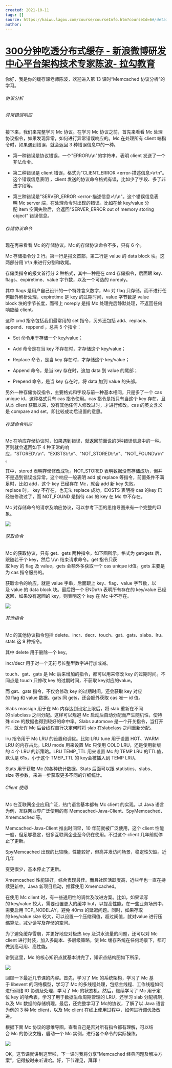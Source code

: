 ```yaml
---
created: 2021-10-11
tags: []
source: https://kaiwu.lagou.com/course/courseInfo.htm?courseId=6#/detail/pc?id=59
author: 
---
```


# [300分钟吃透分布式缓存 - 新浪微博研发中心平台架构技术专家陈波- 拉勾教育](https://kaiwu.lagou.com/course/courseInfo.htm?courseId=6#/detail/pc?id=59)


你好，我是你的缓存课老师陈波，欢迎进入第 13 课时“Memcached 协议分析”的学习。  

###### 协议分析

###### 异常错误响应

接下来，我们来完整学习 Mc 协议。在学习 Mc 协议之前，首先来看看 Mc 处理协议指令，如果发现异常，如何进行异常错误响应的。Mc 在处理所有 client 端指令时，如果遇到错误，就会返回 3 种错误信息中的一种。

-   第一种错误是协议错误，一个"ERROR\\r\\n"的字符串。表明 client 发送了一个非法命令。
    
-   第二种错误是 client 错误，格式为"CLIENT\_ERROR <error-描述信息>\\r\\n"。这个错误信息表明 ，client 发送的协议命令格式有误，比如少了字段、多了非法字段等。
    
-   第三种错误是"SERVER\_ERROR <error-描述信息>\\r\\n"。这个错误信息表明 Mc server 端，在处理命令时出现的错误。比如在给 key/value 分配 Item 空间失败后，会返回"SERVER\_ERROR out of memory storing object" 错误信息。
    

###### 存储协议命令

现在再来看看 Mc 的存储协议。Mc 的存储协议命令不多，只有 6 个。

Mc 存储指令分 2 行。第一行是报文首部，第二行是 value 的 data block 块。这两部分用 \\r\\n 来进行分割和收尾。

存储类指令的报文首行分 2 种格式，其中一种是在 cmd 存储指令，后面跟 key、flags、expiretime、value 字节数，以及一个可选的 noreply。

其中 flags 是用户自己设计的一个特殊含义数字，Mc 对 flag 只存储，而不进行任何额外解析处理，expiretime 是 key 的过期时间，value 字节数是 value block 块的字节长度，而带上 noreply 是指 Mc 处理完后静默处理，不返回任何响应给 client。

这种 cmd 指令包括我们最常用的 set 指令，另外还包括 add、replace、append、reppend ，总共 5 个指令：

-   Set 命令用于存储一个 key/value；
    
-   Add 命令是在当 key 不存在时，才存储这个 key/value；
    
-   Replace 命令，是当 key 存在时，才存储这个 key/value；
    
-   Append 命令，是当 key 存在时，追加 data 到 value 的尾部；
    
-   Prepend 命令，是当 key 存在时，将 data 加到 value 的头部。
    

另外一种存储协议指令，主要格式和字段与前一种基本相同，只是多了一个 cas unique id，这种格式只有 cas 指令使用。cas 指令是指只有当这个 key 存在，且从本 client 获取以来，没有其他任何人修改过时，才进行修改。cas 的英文含义是 compare and set，即比较成功后设置的意思。

###### 存储命令响应

Mc 在响应存储协议时，如果遇到错误，就返回前面说的3种错误信息中的一种。否则就会返回如下 4 种正常的响应，"STORED\\r\\n”、"EXISTS\\r\\n”、"NOT\_STORED\\r\\n"、"NOT\_FOUND\\r\\n“。

其中，stored 表明存储修改成功。NOT\_STORED 表明数据没有存储成功，但并不是遇到错误或异常。这个响应一般表明 add 或 replace 等指令，前置条件不满足时，比如 add，这个 key 已经存在 Mc，就会 add 新 key 失败。replace 时， key 不存在，也无法 replace 成功。EXISTS 表明待 cas 的key 已经被修改过了，而 NOT\_FOUND 是指待 cas 的 key 在 Mc 中不存在。

Mc 对存储命令的请求及响应协议，可以参考下面的思维导图来有一个完整的印象。

![](http://s0.lgstatic.com/i/image2/M01/99/E6/CgotOV2lNqOABAkvAAC0oNkHCok972.png)

###### 获取命令

Mc 的获取协议，只有 get、gets 两种指令，如下图所示。格式为 get/gets 后，跟随若干个 key，然后 \\r\\n 结束请求命令。get 指令只获取 key 的 flag 及 value，gets 会额外多获取一个 cas unique id值。gets 主要是为 cas 指令服务的。

获取命令的响应，就是 value 字串，后面跟上 key、flag、value 字节数，以及 value 的 data block 块。最后跟一个 END\\r\\n 表明所有存在的 key/value 已经返回，如果没有返回的 key，则表明这个 key 在 Mc 中不存在。

 ![](http://s0.lgstatic.com/i/image2/M01/99/C6/CgoB5l2lNqOAd_DsAADGwh4XXXo008.png)   

###### 其他指令

Mc 的其他协议指令包括 delete、incr、decr、touch、gat、gats、slabs、lru、stats 这 9 种指令。

其中 delete 用于删除一个 key。

incr/decr 用于对一个无符号长整型数字进行加或减。

touch、gat、gats 是 Mc 后来增加的指令，都可以用来修改 key 的过期时间。不同点是 touch 只修改 key 的过期时间，不获取 key对应的value。

而 gat、gats 指令，不仅会修改 key 的过期时间，还会获取 key 对应的 flag 和 value 数据。gats 同 gets，还会额外获取 cas 唯一 id 值。

Slabs reassign 用于在 Mc 内存达到设定上限后，将 slab 重新在不同的 slabclass 之间分配。这样可以规避 Mc 启动后自动分配而产生随机性，使特殊 size 的数据也得到较好的命中率。Slabs automove 是一个开关指令，当打开时，就允许 Mc 后台线程自行决定何时将 slab 在slabclass 之间重新分配。

lru 指令用于 Mc LRU 的设置和调优。比如 LRU tune 用于设置 HOT、WARM LRU 的内存占比。LRU mode 用来设置 Mc 只使用 COLD LRU，还是使用新版的 4 个 LRU 的新策略。LRU TEMP\_TTL 用来设置 Mc 的 TEMP LRU 的TTL值，默认是 61s，小于这个 TMEP\_TTL 的 key会被插入到 TEMP LRU。

Stats 用于获取 Mc 的各种统计数据。Stats 后面可以跟 statistics、slabs、size 等参数，来进一步获取更多不同的详细统计。

###### Client 使用

Mc 在互联网企业应用广泛，热门语言基本都有 Mc client 的实现。以 Java 语言为例，互联网业界广泛使用的有 Memcached-Java-Client、SpyMemcached、Xmemcached 等。

Memcached-Java-Client 推出时间早，10 年前就被广泛使用，这个 client 性能一般，但足够稳定，很多互联网企业至今仍在使用。不过这个 client 几年前就停止了更新。

SpyMemcached 出现的比较晚，性能较好，但高并发访问场景，稳定性欠缺。近几年

变更很少，基本停止了更新。

Xmemcached 性能较好，综合表现最佳。而且社区活跃度高，近些年也一直在持续更新中。Java 新项目启动，推荐使用 Xmemcached。

在使用 Mc client 时，有一些通用性的调优及改进方案。比如，如果读写的 key/value 较大，需要设置更大的缓冲 buf，以提高性能。在一些业务场景中，需要启用 TCP\_NODELAY，避免 40ms 的延迟问题。同时，如果存取的 key/value size 较大，可以设置一个压缩阀值，超过阀值，就对value 进行压缩算法，减少读写及存储的空间。

为了避免缓存雪崩，并更好地应对极热 key 及洪水流量的问题，还可以对 Mc client 进行封装，加入多副本、多层级策略，使 Mc 缓存系统在任何场景下，都可做到高可用、高性能。

讲到这里，Mc 的核心知识点就基本讲完了，知识点结构图如下所示。 

![](http://s0.lgstatic.com/i/image2/M01/99/E6/CgotOV2lNqOAbxgDAAFIRc23upk013.png)

回顾一下最近几节课的内容。首先，学习了 Mc 的系统架构，学习了 Mc 基于 libevent 的网络模型，学习了 Mc 的多线程处理，包括主线程、工作线程如何进行网络 IO 协调及处理，学习了 Mc 的状态机。然后，继续学习了 Mc 用于定位 key 的哈希表，学习了用于数据生命周期管理的 LRU，还学习 slab 分配机制，以及 Mc 数据的存储机理。最后，还完整学习了 Mc的协议，了解了以 Java 语言为例的 3 种 Mc client，以及 Mc client 在线上使用过程中，如何进行调优及改进。

根据下面 Mc 协议的思维导图，查看自己是否对所有指令都有理解，可以结合 Mc 的协议文档，启动一个 Mc 实例，进行各个命令的实际操练。

![](http://s0.lgstatic.com/i/image2/M01/99/C6/CgoB5l2lNqOASrF2AADzbaPtWVI518.png)

OK，这节课就讲到这里啦，下一课时我将分享“Memcached 经典问题及解决方案”，记得按时来听课哈。好，下节课见，拜拜！

